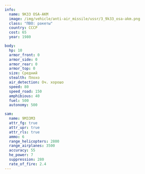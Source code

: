 ```yaml
---
info:
  name: 9K33 OSA-AKM
  image: /img/vehicle/anti-air_missile/ussr/3_9k33_osa-akm.png
  class: "ПВО: ракеты"
  country: СССР
  cost: 65
  year: 1980

body:
  hp: 10
  armor_front: 0
  armor_side: 0
  armor_rear: 0
  armor_top: 0
  size: Средний
  stealth: Плохо
  air_detection: Оч. хорошо
  speed: 80
  speed_road: 150
  amphibious: 40
  fuel: 500
  autonomy: 500

sam:
  name: 9M33M3
  attr_fg: true
  attr_upr: true
  attr_rls: true
  ammo: 6
  range_helicopters: 2800
  range_airplanes: 3500
  accuracy: 55
  he_power: 7
  suppression: 280
  rate_of_fire: 2.4
---
```

